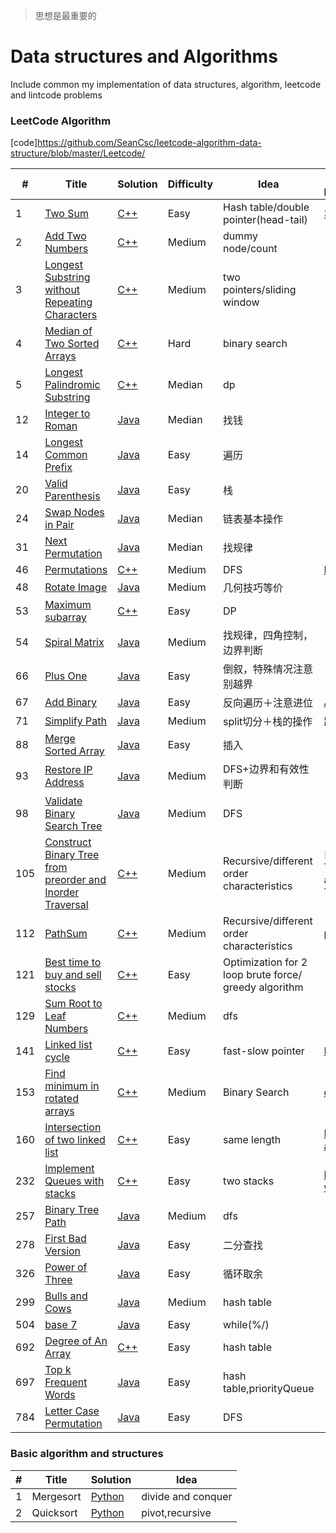 > 思想是最重要的

Data structures and Algorithms
========
Include common my implementation of data structures, algorithm, leetcode and lintcode problems
### LeetCode Algorithm

[code]https://github.com/SeanCsc/leetcode-algorithm-data-structure/blob/master/Leetcode/

| # | Title | Solution | Difficulty |Idea |Similar problem/Interviewed
|---| ----- | -------- | ---------- |---- |---------------
|1|[Two Sum](https://oj.leetcode.com/problems/two-sum/)| [C++](https://github.com/SeanCsc/leetcode-algorithm-data-structure/blob/master/Leetcode/two%20sum)|Easy|Hash table/double pointer(head-tail)|[3sum](https://github.com/SeanCsc/Data-Structure-and-Algorithm/blob/master/Leetcode/3sum),[3sum cloest](https://github.com/SeanCsc/Data-Structure-and-Algorithm/blob/master/Leetcode/3%20sum%20closest)
|2|[Add Two Numbers](https://leetcode.com/problems/add-two-numbers/description/)| [C++](https://github.com/SeanCsc/leetcode-algorithm-data-structure/blob/master/Leetcode/Add%20two%20numbers)|Medium|dummy node/count|
|3|[Longest Substring without Repeating Characters](https://leetcode.com/problems/longest-substring-without-repeating-characters/description/)| [C++](https://github.com/SeanCsc/Data-Structure-and-Algorithm/blob/master/Leetcode/longest%20substring%20without%20repeating%20word)|Medium|two pointers/sliding window|
|4|[Median of Two Sorted Arrays](https://leetcode.com/problems/median-of-two-sorted-arrays/description/)| [C++](https://github.com/SeanCsc/Data-Structure-and-Algorithm/blob/master/Leetcode/median%20of%20two%20sorted%20arrays)|Hard|binary search|
|5|[Longest Palindromic Substring](https://leetcode.com/problems/longest-palindromic-substring/description/)| [C++](https://github.com/SeanCsc/Data-Structure-and-Algorithm/blob/master/Leetcode/Longest%20Palindromic%20Substring)|Median|dp|
|12|[Integer to Roman](https://leetcode.com/problems/integer-to-roman/description/)| [Java](https://github.com/SeanCsc/Data-Structure-and-Algorithm/blob/master/Leetcode/Integer%20to%20Roman)|Median|找钱|
|14|[Longest Common Prefix](https://leetcode.com/problems/longest-common-prefix/description/)| [Java](https://github.com/SeanCsc/Data-Structure-and-Algorithm/blob/master/Leetcode/Longest%20common%20prefix)|Easy|遍历|
|20|[Valid Parenthesis](https://leetcode.com/problems/valid-parentheses/description/)| [Java](https://github.com/SeanCsc/Data-Structure-and-Algorithm/blob/master/Leetcode/Valid%20parenthesis)|Easy|栈|
|24|[Swap Nodes in Pair](https://leetcode.com/problems/swap-nodes-in-pairs/description/)| [Java](https://github.com/SeanCsc/Data-Structure-and-Algorithm/blob/master/Leetcode/Swap%20nodes%20in%20pair)|Median|链表基本操作|
|31|[Next Permutation](https://leetcode.com/problems/next-permutation/submissions/)| [Java](https://github.com/SeanCsc/Data-Structure-and-Algorithm/blob/master/Leetcode/next%20permutation)|Median|找规律|
|46|[Permutations](https://leetcode.com/problems/permutations/description/)| [C++](https://github.com/SeanCsc/Data-Structure-and-Algorithm/blob/master/Leetcode/Permutation)|Medium|DFS|[Permutation2](https://github.com/SeanCsc/Data-Structure-and-Algorithm/blob/master/Leetcode/permutations2)
|48|[Rotate Image](https://leetcode.com/problems/rotate-image/submissions/)| [Java](https://github.com/SeanCsc/Data-Structure-and-Algorithm/blob/master/Leetcode/rotate%20image)|Medium|几何技巧等价|
|53|[Maximum subarray](https://leetcode.com/problems/maximum-subarray/description/)| [C++](https://github.com/SeanCsc/Data-Structure-and-Algorithm/blob/master/Leetcode/maximum%20subarray)|Easy|DP|
|54|[Spiral Matrix](https://leetcode.com/problems/spiral-matrix/description/)| [Java](https://github.com/SeanCsc/Data-Structure-and-Algorithm/blob/master/Leetcode/spiral%20matrix)|Medium|找规律，四角控制，边界判断|
|66|[Plus One](https://leetcode.com/problems/plus-one/submissions/)| [Java](https://github.com/SeanCsc/Data-Structure-and-Algorithm/blob/master/Leetcode/Plus%20one)|Easy|倒叙，特殊情况注意别越界|
|67|[Add Binary](https://leetcode.com/problems/add-binary/)| [Java](https://github.com/SeanCsc/Data-Structure-and-Algorithm/blob/master/Leetcode/add%20binary%20string)|Easy|反向遍历＋注意进位|[Add two numbers](https://github.com/SeanCsc/leetcode-algorithm-data-structure/blob/master/Leetcode/Add%20two%20numbers)
|71|[Simplify Path](https://leetcode.com/problems/simplify-path/description/)| [Java](https://github.com/SeanCsc/Data-Structure-and-Algorithm/blob/master/Leetcode/simplify%20path)|Medium|split切分＋栈的操作|路径/计算问题
|88|[Merge Sorted Array](https://leetcode.com/problems/merge-sorted-array/description/)| [Java](https://github.com/SeanCsc/Data-Structure-and-Algorithm/blob/master/Leetcode/Merge%20sorted%20array)|Easy|插入|
|93|[Restore IP Address](https://leetcode.com/problems/restore-ip-addresses/description/)| [Java](https://github.com/SeanCsc/Data-Structure-and-Algorithm/blob/master/Leetcode/Restore%20IP%20Address)|Medium|DFS+边界和有效性判断|
|98|[Validate Binary Search Tree](https://leetcode.com/problems/validate-binary-search-tree/submissions/)| [Java](https://github.com/SeanCsc/Data-Structure-and-Algorithm/blob/master/Leetcode/Validate%20binary%20search%20tree)|Medium|DFS|
|105|[Construct Binary Tree from preorder and Inorder Traversal](https://leetcode.com/problems/construct-binary-tree-from-preorder-and-inorder-traversal/description/)|[C++](https://github.com/SeanCsc/Data-Structure-and-Algorithm/blob/master/Leetcode/Construct%20Binary%20Tree%20from%20Preorder%20and%20Inorder%20Traversal)|Medium|Recursive/different order characteristics|[Construct Binary Tree from Inorder and Postorder Traversal]
|112|[PathSum](https://leetcode.com/problems/path-sum/)|[C++](https://github.com/SeanCsc/Data-Structure-and-Algorithm/blob/master/Leetcode/PathSum)|Medium|Recursive/different order characteristics|pathSum2,3
|121|[Best time to buy and sell stocks](https://leetcode.com/problems/best-time-to-buy-and-sell-stock/description/)| [C++](https://github.com/SeanCsc/Data-Structure-and-Algorithm/blob/master/Leetcode/Best%20time%20to%20buy%20and%20sell%20stock)|Easy|Optimization for 2 loop brute force/ greedy algorithm|
|129|[Sum Root to Leaf Numbers](https://leetcode.com/problems/best-time-to-buy-and-sell-stock/description/)| [C++](https://github.com/SeanCsc/Data-Structure-and-Algorithm/blob/master/Leetcode/Sum%20Root%20to%20Leaf%20Numbers)|Medium|dfs|
|141|[Linked list cycle](https://leetcode.com/problems/sum-root-to-leaf-numbers/description/)| [C++](https://github.com/SeanCsc/Data-Structure-and-Algorithm/blob/master/Leetcode/141%2C142%20Linked%20List%20Cycle)|Easy|fast-slow pointer|[Linked list cycle2](https://github.com/SeanCsc/Data-Structure-and-Algorithm/blob/master/Leetcode/141%2C142%20Linked%20List%20Cycle)|
|153|[Find minimum in rotated arrays](https://leetcode.com/problems/find-minimum-in-rotated-sorted-array/description/)| [C++](https://github.com/SeanCsc/Data-Structure-and-Algorithm/blob/master/Leetcode/find%20minimum%20of%20rotated%20array)|Medium|Binary Search|[consider duplicate](https://github.com/SeanCsc/Data-Structure-and-Algorithm/blob/master/Leetcode/find%20minimum%20of%20rotated%20array)|
|160|[Intersection of two linked list](https://leetcode.com/problems/intersection-of-two-linked-lists/description/)| [C++](https://github.com/SeanCsc/Data-Structure-and-Algorithm/blob/master/Leetcode/141%2C142%20Linked%20List%20Cycle)|Easy|same length|[Intersection of two arrays](https://github.com/SeanCsc/Data-Structure-and-Algorithm/blob/master/Leetcode/Intersection%20of%20two%20arrays)|
|232|[Implement Queues with stacks](https://leetcode.com/problems/implement-queue-using-stacks/description/)| [C++](https://github.com/SeanCsc/Data-Structure-and-Algorithm/blob/master/Leetcode/Intersection%20of%20Two%20Linked%20List)|Easy|two stacks|[Implement stacks with queues](https://github.com/SeanCsc/Data-Structure-and-Algorithm/blob/master/Leetcode/Implement%20stack%20using%20queue)|
|257|[Binary Tree Path](https://leetcode.com/problems/binary-tree-paths/description/)| [Java](https://github.com/SeanCsc/Data-Structure-and-Algorithm/blob/master/Leetcode/Binary%20Tree%20Paths)|Medium|dfs|
|278|[First Bad Version](https://leetcode.com/problems/first-bad-version/submissions/)| [Java](https://github.com/SeanCsc/Data-Structure-and-Algorithm/blob/master/Leetcode/First%20bad%20Version)|Easy|二分查找|
|326|[Power of Three](https://leetcode.com/problems/power-of-three/submissions/)| [Java](https://github.com/SeanCsc/Data-Structure-and-Algorithm/blob/master/Leetcode/Power%20of%20threen)|Easy|循环取余|
|299|[Bulls and Cows](https://leetcode.com/problems/bulls-and-cows/description/)| [Java](https://github.com/SeanCsc/Data-Structure-and-Algorithm/blob/master/Leetcode/Bulls%20and%20Cows)|Medium|hash table|
|504|[base 7](https://leetcode.com/problems/base-7/submissions/)| [Java](https://github.com/SeanCsc/Data-Structure-and-Algorithm/blob/master/Leetcode/base7)|Easy|while(%/)||
|692|[Degree of An Array](https://leetcode.com/problems/degree-of-an-array/description/)| [C++](https://github.com/SeanCsc/leetcode-algorithm-data-structure/blob/master/Leetcode/Degree%20of%20an%20array)|Easy|hash table|
|697|[Top k Frequent Words](https://leetcode.com/problems/top-k-frequent-words/description/)| [Java](https://github.com/SeanCsc/Data-Structure-and-Algorithm/blob/master/Leetcode/TopKFrequent)|Easy|hash table,priorityQueue|
|784|[Letter Case Permutation](https://leetcode.com/problems/letter-case-permutation/description/)| [Java](https://github.com/SeanCsc/Data-Structure-and-Algorithm/blob/master/Leetcode/Letter%20Case%20Permutation)|Easy|DFS|

### Basic algorithm and structures
| # | Title | Solution | Idea |
|---| ----- | -------- | -----|
|1|Mergesort|[Python](https://github.com/SeanCsc/Data-Structure-and-Algorithm/blob/master/Data%20structures/mergesort.py)|divide and conquer|
|2|Quicksort|[Python](https://github.com/SeanCsc/Data-Structure-and-Algorithm/blob/master/Data%20structures/quick%20sort.py)|pivot,recursive|
